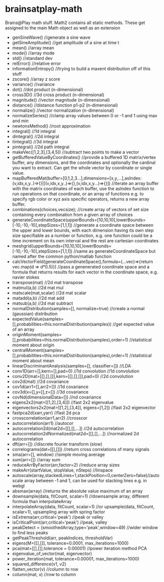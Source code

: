 # brainsatplay-math
 Brains@Play math stuff. Math2 contains all static methods. These get assigned to the main Math object as well as an extension

 * genSineWave() //generate a sine wave
 * getSineAmplitude() //get amplitude of a sine at time t
 * mean() //array mean
 * mode() //array mode
 * std() //standard dev
 * relError() //relative error
 * informationEntropy() //trying to build a maxent distribution off of this stuff
 * zscore() //array z score
 * variance() //variance
 * dot() //dot product (n-dimensional)
 * cross3D() //3d cross product (n-dimensional)
 * magnitude() //vector magnitude (n-dimensional)
 * distance() //distance function p1-p2 (n-dimensional)
 * normalize() //vector normalization (n-dimensional)
 * normalizeSeries() //clamp array values between 0 or -1 and 1 using max and min
 * newtonsMethod() //root approximation
 * integral() //1d integral
 * dintegral() //2d integral
 * tintegral() //3d integral
 * pintegral() //2d path integral
 * makeVec([1,2,3],[3,4,5]) //subtract two points to make a vector
 * getBufferedValueByCoordinates() //provide a buffered 1D matrix/vertex buffer, any dimensions, and the coordinates and optionally the cardinal you want to extract. Can get the whole vector by coordinate or single value.
 * mapBufferedMat(buffer=[0,1,2,3...],dimensions=[x,y,...],asIndex:(v,idx,x,y..)=>{}|[(v,idx,x,y..)=>{},(v,idx,x,y...)=>{}]) //iterate an array buffer with the matrix coordinates of each buffer, use the asIndex function to run operations on that coordinate, or an array of functions e.g. to specify rgb color or xyz axis specific operators, returns a new array buffer.
 * combinations(choices,vecsize); //create array of vectors of set size containing every combination from a given array of choices
 * generateCoordinateSpace(upperBounds=[10,10,10],lowerBounds=[-10,-10,-10],stepSizes=[1,1,1]) //generate a coordinate space between the upper and lower bounds, with each dimension having its own step size specifiable as a number or function, e.g. one function could be a time increment on its own interval and the rest are cartesian coordinates
 * meshgrid(upperBounds=[10,10,10],lowerBounds=[-10,-10,-10],stepSizes=[1,1,1]) //same as generateCoordinateSpace but named after the common python/matlab function
 * calcVectorField(generateCoordinateSpace(),formula=(...vec)=>{return vec.map(d => d*0.5)}) //pass a genenerated coordinate space and a formula that returns results for each vector in the coordinate space, e.g. navier stokes
 * transpose(mat) //2d mat transpose
 * matmul(a,b) //2d mat mul
 * matscale(mat,scalar) //2d mat scalar
 * matadd(a,b) //2d mat add
 * matsub(a,b)  //2d mat subtract
 * normalDistribution(samples=[], normalize=true) //create a normal (gaussian) distribution
 * expectedValue(samples=[],probabilities=this.normalDistribution(samples)) //get expected value of an array
 * originMoment(samples=[],probabilities=this.normalDistribution(samples),order=1) //statistical moment about origin
 * centralMoment(samples=[],probabilities=this.normalDistribution(samples),order=1) //statistical moment about mean
 * linearDiscriminantAnalysis(samples=[], classifier=[]) //LDA
 * conv1D(arr=[],kern=[],pad=0) //1d convolution //1d convolution
 * conv2D(mat=[[],[],[]],kern=[[],[],[]],pad=0) //2d convolution
 * cov2d(mat) //2d covariance
 * cov1d(arr1=[],arr2=[]) //1d covariance
 * cov3d(x=[],y=[],z=[]) //3d covariance
 * covNd(dimensionalData=[]) //nd covariance
 * eigens2x2(mat=[[1,2],[3,4]]) //fast 2x2 eigenvalue 
 * eigenvectors2x2(mat=[[1,2],[3,4]], eigens=[1,2]) //fast 2x2 eigenvector 
 * fastpca2d(xarr,yarr) //fast 2d pca
 * crosscorrelation(arr1,arr2) //crosscor
 * autocorrelation(arr1) //autocor
 * autocorrelation2d(mat2d=[[],[],...]) //2d autocorrelation
 * autocorrelation2dNormalized(mat2d=[[],[],...]) //normalized 2d autocorrelation
 * dft(arr=[]) //discrete fourier transform (slow)
 * correlograms(dat=[[],[]]) //return cross correlations of many signals
 * sma(arr=[], window) //simple moving average 
 * sum(arr=[]) //array sum
 * reduceArrByFactor(arr,factor=2) //reduce array sizes
 * makeArr(startValue, stopValue, nSteps) //linspace
 * autoscale(array,stackedLines=1,stackPosition=0,centerZero=false)//autoscale array between -1 and 1, can be used for stacking lines e.g. in webgl
 * absmax(array) //returns the absolute value maximum of an array 
 * downsample(data, fitCount, scalar=1)  //downsample array, different formula than interpolateArray
 * interpolateArray(data, fitCount, scalar=1) //or upsample(data, fitCount, scalar=1), upsampling array with spring factor  
 * isExtrema(arr,critical='peak') //peak or valley
 * isCriticalPoint(arr,critical='peak') //peak, valley
 * peakDetect = (smoothedArray,type='peak',window=49) //wider window to find less peaks
 * getPeakThreshold(arr, peakIndices, thresholdVar)
 * eigens(M=[[],[]], tolerance=0.0001, max_iterations=1000)
 * pca(mat=[[],[]],tolerance = 0.00001) //power iteration method PCA
 * eigenvalue_of_vector(mat, eigenvector)
 * power_iteration(mat, tolerance=0.00001, max_iterations=1000)
 * squared_difference(v1, v2)
 * flatten_vector(v) //column to row
 * column(mat, x) //row to column
